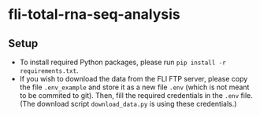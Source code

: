 # fli-total-rna-seq-analysis

## Setup

- To install required Python packages, please run ```pip install -r requirements.txt```.
- If you wish to download the data from the FLI FTP server, please copy the file ```.env_example``` and
  store it as a new file ```.env``` (which is not meant to be commited to git). Then, fill the required credentials in
  the ```.env``` file. (The download script
  ```download_data.py``` is using these credentials.)
